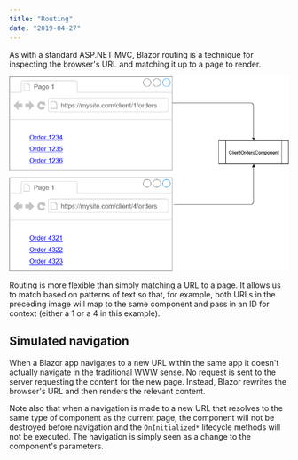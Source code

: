 ```yaml
---
title: "Routing"
date: "2019-04-27"
---
```


As with a standard ASP.NET MVC, Blazor routing is a technique for inspecting the browser's URL and matching it up to a page to render.

![](images/image.png)

Routing is more flexible than simply matching a URL to a page. It allows us to match based on patterns of text so that, for example, both URLs in the preceding image will map to the same component and pass in an ID for context (either a 1 or a 4 in this example).

## Simulated navigation

When a Blazor app navigates to a new URL within the same app it doesn't actually navigate in the traditional WWW sense. No request is sent to the server requesting the content for the new page. Instead, Blazor rewrites the browser's URL and then renders the relevant content.

Note also that when a navigation is made to a new URL that resolves to the same type of component as the current page, the component will not be destroyed before navigation and the `OnInitialized*` lifecycle methods will not be executed. The navigation is simply seen as a change to the component's parameters.


